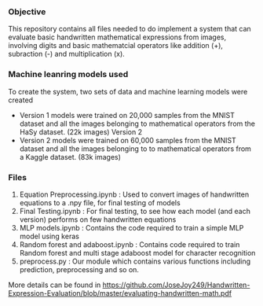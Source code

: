 ### Objective
This repository contains all files needed to do implement a system that can evaluate basic handwritten mathematical expressions from images, involving digits and basic mathematcial operators like addition (+), subraction (-) and multiplication (x).

### Machine leanring models used
To create the system, two sets of data and machine learning models were created
- Version 1 models were trained on 20,000 samples from the MNIST dataset and all the images belonging to mathematical operators from the HaSy dataset. (22k images) 
Version 2
- Version 2 models were trained on 60,000 samples from the MNIST dataset and all the images belonging to to mathematical operators from a Kaggle dataset. (83k images)

### Files
1. Equation Preprocessing.ipynb : Used to convert images of handwritten equations to a .npy file, for final testing of models
2. Final Testing.ipynb : For final testing, to see how each model (and each version) performs on few handwritten equations
3. MLP models.ipynb : Contains the code required to train a simple MLP model using keras
4. Random forest and adaboost.ipynb : Contains code required to train Random forest and multi stage adaboost model for character recognition
5. preprocess.py : Our module which contains various functions including prediction, preprocessing and so on. 

More details can be found in https://github.com/JoseJoy249/Handwritten-Expression-Evaluation/blob/master/evaluating-handwritten-math.pdf
